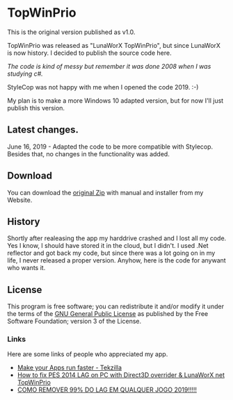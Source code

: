 # TopWinPrio

This is the original version published as v1.0.

TopWinPrio was released as "LunaWorX TopWinPrio", but since LunaWorX is now history. I decided to publish the source code here.

*The code is kind of messy but remember it was done 2008 when I was studying c#.*

StyleCop was not happy with me when I opened the code 2019.
:-)

My plan is to make a more Windows 10 adapted version, but for now I'll just publish this version.

## Latest changes. 
June 16, 2019 - Adapted the code to be more compatible with Stylecop. Besides that, no changes in the functionality was added.

## Download
You can download the [original Zip](http://marcusmedina.pro/download/topwinprio/ "original Zip") with manual and installer from my Website.

## History
Shortly after realeasing the app my harddrive crashed and I lost all my code. Yes I know, I should have stored it in the cloud, but I didn't.
I used .Net reflector and got back my code, but since there was a lot going on in my life, I never released a proper version.
Anyhow, here is the code for anywant who wants it.

## License
This program is free software; you can redistribute it and/or modify it under the terms of the [GNU General Public License](LICENSE.txt "GNU General Public License") as published by the Free Software Foundation; version 3 of the License.

### Links
Here are some links of people who appreciated my app.

* [Make your Apps run faster - Tekzilla](https://www.youtube.com/watch?v=Epc7vHYW0TQ "Make your Apps run faster - Tekzilla")
* [How to fix PES 2014 LAG on PC with Direct3D overrider & LunaWorX net TopWinPrio](https://www.youtube.com/watch?v=hPZY27HC8o8 "How to fix PES 2014 LAG on PC with Direct3D overrider & LunaWorX net TopWinPrio")
* [COMO REMOVER 99% DO LAG EM QUALQUER JOGO 2019!!!!!](https://www.youtube.com/watch?v=hDvI0EmO4qc "COMO REMOVER 99% DO LAG EM QUALQUER JOGO 2019!!!!!")

